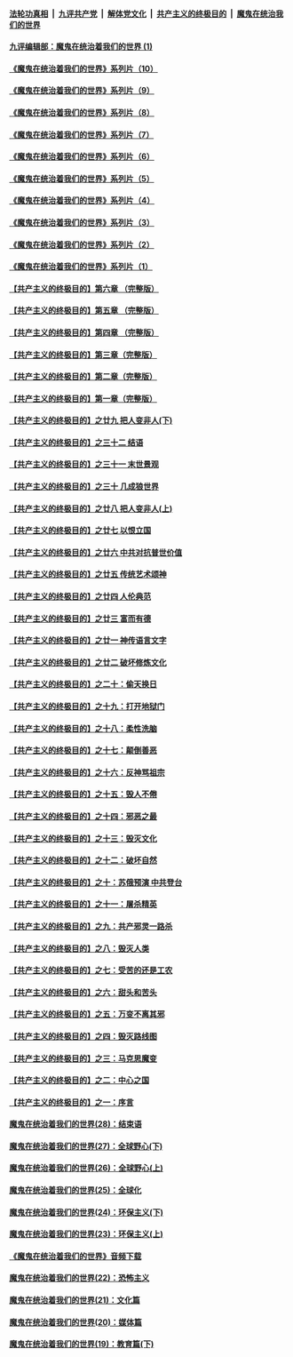 

####  [法轮功真相](../../../../basic/blob/master/README.md?t=09150102) &nbsp;|&nbsp; [九评共产党](../../../../9ping.md/blob/master/README.md?t=09150102) &nbsp;|&nbsp; [解体党文化](../../../../jtdwh.md/blob/master/README.md?t=09150102)  &nbsp;|&nbsp; [共产主义的终极目的](../../../../gczydzjmd.md/blob/master/README.md?t=09150102) &nbsp;|&nbsp; [魔鬼在统治我们的世界](../../../../mgztzwmdsj.md/blob/master/README.md?t=09150102) 

#### [九评编辑部：魔鬼在统治着我们的世界 (1)](../pages/nsc422/n10406825.md?t=09150102) 

#### [《魔鬼在统治着我们的世界》系列片（10）](../pages/nsc422/n12292670.md?t=09150102) 

#### [《魔鬼在统治着我们的世界》系列片（9）](../pages/nsc422/n12290859.md?t=09150102) 

#### [《魔鬼在统治着我们的世界》系列片（8）](../pages/nsc422/n12287445.md?t=09150102) 

#### [《魔鬼在统治着我们的世界》系列片（7）](../pages/nsc422/n12283425.md?t=09150102) 

#### [《魔鬼在统治着我们的世界》系列片（6）](../pages/nsc422/n12282314.md?t=09150102) 

#### [《魔鬼在统治着我们的世界》系列片（5）](../pages/nsc422/n12281419.md?t=09150102) 

#### [《魔鬼在统治着我们的世界》系列片（4）](../pages/nsc422/n12274024.md?t=09150102) 

#### [《魔鬼在统治着我们的世界》系列片（3）](../pages/nsc422/n12271322.md?t=09150102) 

#### [《魔鬼在统治着我们的世界》系列片（2）](../pages/nsc422/n12269049.md?t=09150102) 

#### [《魔鬼在统治着我们的世界》系列片（1）](../pages/nsc422/n12267575.md?t=09150102) 

#### [【共产主义的终极目的】第六章 （完整版）](../pages/nsc422/n11428913.md?t=09150102) 

#### [【共产主义的终极目的】第五章 （完整版）](../pages/nsc422/n11428912.md?t=09150102) 

#### [【共产主义的终极目的】第四章 （完整版）](../pages/nsc422/n11428907.md?t=09150102) 

#### [【共产主义的终极目的】第三章（完整版）](../pages/nsc422/n11428848.md?t=09150102) 

#### [【共产主义的终极目的】第二章（完整版）](../pages/nsc422/n11428831.md?t=09150102) 

#### [【共产主义的终极目的】第一章（完整版）](../pages/nsc422/n11417651.md?t=09150102) 

#### [【共产主义的终极目的】之廿九 把人变非人(下)](../pages/nsc422/n11344140.md?t=09150102) 

#### [【共产主义的终极目的】之三十二 结语](../pages/nsc422/n11360535.md?t=09150102) 

#### [【共产主义的终极目的】之三十一 末世景观](../pages/nsc422/n11351129.md?t=09150102) 

#### [【共产主义的终极目的】之三十 几成狼世界](../pages/nsc422/n11348280.md?t=09150102) 

#### [【共产主义的终极目的】之廿八 把人变非人(上)](../pages/nsc422/n11340492.md?t=09150102) 

#### [【共产主义的终极目的】之廿七 以恨立国](../pages/nsc422/n11336944.md?t=09150102) 

#### [【共产主义的终极目的】之廿六 中共对抗普世价值](../pages/nsc422/n11324785.md?t=09150102) 

#### [【共产主义的终极目的】之廿五 传统艺术颂神](../pages/nsc422/n11296396.md?t=09150102) 

#### [【共产主义的终极目的】之廿四 人伦典范](../pages/nsc422/n11296397.md?t=09150102) 

#### [【共产主义的终极目的】之廿三 富而有德](../pages/nsc422/n11283598.md?t=09150102) 

#### [【共产主义的终极目的】之廿一 神传语言文字](../pages/nsc422/n11263265.md?t=09150102) 

#### [【共产主义的终极目的】之廿二 破坏修炼文化](../pages/nsc422/n11245728.md?t=09150102) 

#### [【共产主义的终极目的】之二十：偷天换日](../pages/nsc422/n11238846.md?t=09150102) 

#### [【共产主义的终极目的】之十九：打开地狱门](../pages/nsc422/n11206376.md?t=09150102) 

#### [【共产主义的终极目的】之十八：柔性洗脑](../pages/nsc422/n11199994.md?t=09150102) 

#### [【共产主义的终极目的】之十七：颠倒善恶](../pages/nsc422/n11179782.md?t=09150102) 

#### [【共产主义的终极目的】之十六：反神骂祖宗](../pages/nsc422/n11166798.md?t=09150102) 

#### [【共产主义的终极目的】之十五：毁人不倦](../pages/nsc422/n11166792.md?t=09150102) 

#### [【共产主义的终极目的】之十四：邪恶之最](../pages/nsc422/n11150249.md?t=09150102) 

#### [【共产主义的终极目的】之十三：毁灭文化](../pages/nsc422/n11135227.md?t=09150102) 

#### [【共产主义的终极目的】之十二：破坏自然](../pages/nsc422/n11135214.md?t=09150102) 

#### [【共产主义的终极目的】之十：苏俄预演 中共登台](../pages/nsc422/n11118424.md?t=09150102) 

#### [【共产主义的终极目的】之十一：屠杀精英](../pages/nsc422/n11118442.md?t=09150102) 

#### [【共产主义的终极目的】之九：共产邪灵一路杀](../pages/nsc422/n11114139.md?t=09150102) 

#### [【共产主义的终极目的】之八：毁灭人类](../pages/nsc422/n11108503.md?t=09150102) 

#### [【共产主义的终极目的】之七：受苦的还是工农](../pages/nsc422/n11101809.md?t=09150102) 

#### [【共产主义的终极目的】之六：甜头和苦头](../pages/nsc422/n11096971.md?t=09150102) 

#### [【共产主义的终极目的】之五：万变不离其邪](../pages/nsc422/n11091285.md?t=09150102) 

#### [【共产主义的终极目的】之四：毁灭路线图](../pages/nsc422/n11086284.md?t=09150102) 

#### [【共产主义的终极目的】之三：马克思魔变](../pages/nsc422/n11061941.md?t=09150102) 

#### [【共产主义的终极目的】之二：中心之国](../pages/nsc422/n11047728.md?t=09150102) 

#### [【共产主义的终极目的】之一：序言](../pages/nsc422/n11086077.md?t=09150102) 

#### [魔鬼在统治着我们的世界(28)：结束语](../pages/nsc422/n10936246.md?t=09150102) 

#### [魔鬼在统治着我们的世界(27)：全球野心(下)](../pages/nsc422/n10928319.md?t=09150102) 

#### [魔鬼在统治着我们的世界(26)：全球野心(上)](../pages/nsc422/n10900318.md?t=09150102) 

#### [魔鬼在统治着我们的世界(25)：全球化](../pages/nsc422/n10788205.md?t=09150102) 

#### [魔鬼在统治着我们的世界(24)：环保主义(下)](../pages/nsc422/n10695307.md?t=09150102) 

#### [魔鬼在统治着我们的世界(23)：环保主义(上)](../pages/nsc422/n10688613.md?t=09150102) 

#### [《魔鬼在统治着我们的世界》音频下载](../pages/nsc422/n10635553.md?t=09150102) 

#### [魔鬼在统治着我们的世界(22)：恐怖主义](../pages/nsc422/n10614727.md?t=09150102) 

#### [魔鬼在统治着我们的世界(21)：文化篇](../pages/nsc422/n10597706.md?t=09150102) 

#### [魔鬼在统治着我们的世界(20)：媒体篇](../pages/nsc422/n10586579.md?t=09150102) 

#### [魔鬼在统治着我们的世界(19)：教育篇(下)](../pages/nsc422/n10564808.md?t=09150102) 

